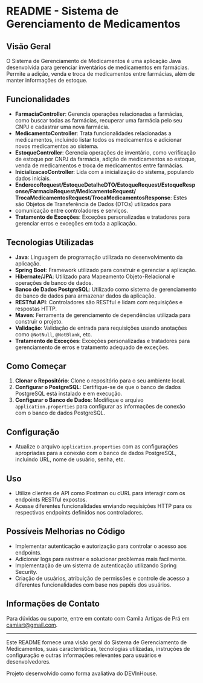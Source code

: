 # README - Sistema de Gerenciamento de Medicamentos

## Visão Geral
O Sistema de Gerenciamento de Medicamentos é uma aplicação Java desenvolvida para gerenciar inventários de medicamentos
em farmácias. Permite a adição, venda e troca de medicamentos entre farmácias, além de manter informações de estoque.

## Funcionalidades
- **FarmaciaController**: Gerencia operações relacionadas a farmácias, como buscar todas as farmácias, recuperar uma 
farmácia pelo seu CNPJ e cadastrar uma nova farmácia.
- **MedicamentoController**: Trata funcionalidades relacionadas a medicamentos, incluindo listar todos os medicamentos 
e adicionar novos medicamentos ao sistema.
- **EstoqueController**: Gerencia operações de inventário, como verificação de estoque por CNPJ da farmácia, adição de 
medicamentos ao estoque, venda de medicamentos e troca de medicamentos entre farmácias.
- **InicializacaoController**: Lida com a inicialização do sistema, populando dados iniciais.
- **EnderecoRequest/EstoqueDetalheDTO/EstoqueRequest/EstoqueResponse/FarmaciaRequest/MedicamentoRequest/
TrocaMedicamentosRequest/TrocaMedicamentosResponse**: Estes são Objetos de Transferência de Dados (DTOs) utilizados para
- comunicação entre controladores e serviços.
- **Tratamento de Exceções**: Exceções personalizadas e tratadores para gerenciar erros e exceções em toda a aplicação.

## Tecnologias Utilizadas
- **Java**: Linguagem de programação utilizada no desenvolvimento da aplicação.
- **Spring Boot**: Framework utilizado para construir e gerenciar a aplicação.
- **Hibernate/JPA**: Utilizado para Mapeamento Objeto-Relacional e operações de banco de dados.
- **Banco de Dados PostgreSQL**: Utilizado como sistema de gerenciamento de banco de dados para armazenar dados da 
aplicação.
- **RESTful API**: Controladores são RESTful e lidam com requisições e respostas HTTP.
- **Maven**: Ferramenta de gerenciamento de dependências utilizada para construir o projeto.
- **Validação**: Validação de entrada para requisições usando anotações como `@NotNull`, `@NotBlank`, etc.
- **Tratamento de Exceções**: Exceções personalizadas e tratadores para gerenciamento de erros e tratamento adequado 
de exceções.

## Como Começar
1. **Clonar o Repositório**: Clone o repositório para o seu ambiente local.
2. **Configurar o PostgreSQL**: Certifique-se de que o banco de dados PostgreSQL está instalado e em execução.
3. **Configurar o Banco de Dados**: Modifique o arquivo `application.properties` para configurar as informações de 
conexão com o banco de dados PostgreSQL.

## Configuração
- Atualize o arquivo `application.properties` com as configurações apropriadas para a conexão com o banco de dados
PostgreSQL, incluindo URL, nome de usuário, senha, etc.

## Uso
- Utilize clientes de API como Postman ou cURL para interagir com os endpoints RESTful expostos.
- Acesse diferentes funcionalidades enviando requisições HTTP para os respectivos endpoints definidos nos controladores.

## Possíveis Melhorias no Código

- Implementar autenticação e autorização para controlar o acesso aos endpoints.
- Adicionar logs para rastrear e solucionar problemas mais facilmente.
- Implementação de um sistema de autenticação utilizando Spring Security.
- Criação de usuários, atribuição de permissões e controle de acesso a diferentes funcionalidades com base nos papéis dos usuários.


## Informações de Contato
Para dúvidas ou suporte, entre em contato com Camila Artigas de Prá em camiart@gmail.com.

---

Este README fornece uma visão geral do Sistema de Gerenciamento de Medicamentos, suas características, tecnologias 
utilizadas, instruções de configuração e outras informações relevantes para usuários e desenvolvedores. 

Projeto desenvolvido como forma avaliativa do DEVInHouse.
